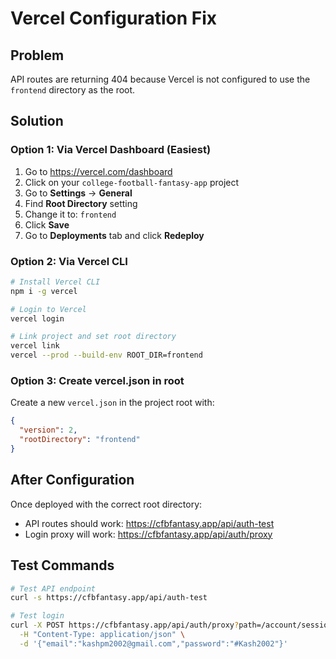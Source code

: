 # Vercel Configuration Fix

## Problem
API routes are returning 404 because Vercel is not configured to use the `frontend` directory as the root.

## Solution

### Option 1: Via Vercel Dashboard (Easiest)
1. Go to https://vercel.com/dashboard
2. Click on your `college-football-fantasy-app` project
3. Go to **Settings** → **General**
4. Find **Root Directory** setting
5. Change it to: `frontend`
6. Click **Save**
7. Go to **Deployments** tab and click **Redeploy**

### Option 2: Via Vercel CLI
```bash
# Install Vercel CLI
npm i -g vercel

# Login to Vercel
vercel login

# Link project and set root directory
vercel link
vercel --prod --build-env ROOT_DIR=frontend
```

### Option 3: Create vercel.json in root
Create a new `vercel.json` in the project root with:
```json
{
  "version": 2,
  "rootDirectory": "frontend"
}
```

## After Configuration
Once deployed with the correct root directory:
- API routes should work: https://cfbfantasy.app/api/auth-test
- Login proxy will work: https://cfbfantasy.app/api/auth/proxy

## Test Commands
```bash
# Test API endpoint
curl -s https://cfbfantasy.app/api/auth-test

# Test login
curl -X POST https://cfbfantasy.app/api/auth/proxy?path=/account/sessions/email \
  -H "Content-Type: application/json" \
  -d '{"email":"kashpm2002@gmail.com","password":"#Kash2002"}'
```
